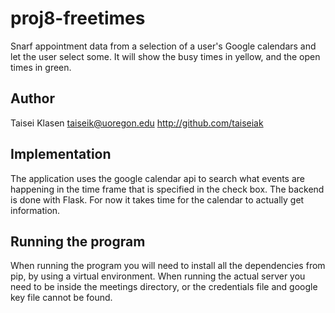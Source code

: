 # proj8-freetimes
Snarf appointment data from a selection of a user's Google calendars and
let the user select some. It will show the busy times in yellow, and the
open times in green.

## Author

Taisei Klasen taiseik@uoregon.edu http://github.com/taiseiak

## Implementation

The application uses the google calendar api to search what events
are happening in the time frame that is specified in the check box.
The backend is done with Flask. For now it takes time for the calendar
to actually get information.

## Running the program

When running the program you will need to install all the dependencies
from pip, by using a virtual environment. When running the actual server
you need to be inside the meetings directory, or the credentials file
and google key file cannot be found.